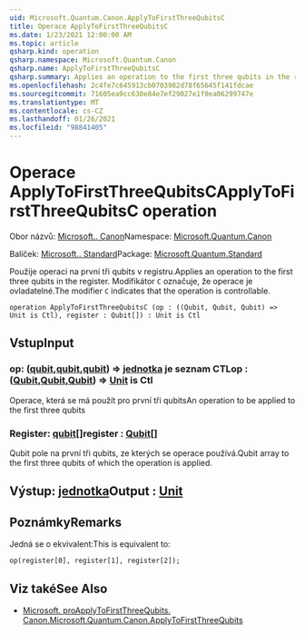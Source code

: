 ```yaml
---
uid: Microsoft.Quantum.Canon.ApplyToFirstThreeQubitsC
title: Operace ApplyToFirstThreeQubitsC
ms.date: 1/23/2021 12:00:00 AM
ms.topic: article
qsharp.kind: operation
qsharp.namespace: Microsoft.Quantum.Canon
qsharp.name: ApplyToFirstThreeQubitsC
qsharp.summary: Applies an operation to the first three qubits in the register. The modifier `C` indicates that the operation is controllable.
ms.openlocfilehash: 2c4fe7c645913cb0703982d78f65645f141fdcae
ms.sourcegitcommit: 71605ea9cc630e84e7ef29027e1f0ea06299747e
ms.translationtype: MT
ms.contentlocale: cs-CZ
ms.lasthandoff: 01/26/2021
ms.locfileid: "98841405"
---
```

# <a name="applytofirstthreequbitsc-operation"></a><span data-ttu-id="68049-102">Operace ApplyToFirstThreeQubitsC</span><span class="sxs-lookup"><span data-stu-id="68049-102">ApplyToFirstThreeQubitsC operation</span></span>

<span data-ttu-id="68049-103">Obor názvů: [Microsoft.. Canon](xref:Microsoft.Quantum.Canon)</span><span class="sxs-lookup"><span data-stu-id="68049-103">Namespace: [Microsoft.Quantum.Canon](xref:Microsoft.Quantum.Canon)</span></span>

<span data-ttu-id="68049-104">Balíček: [Microsoft.. Standard](https://nuget.org/packages/Microsoft.Quantum.Standard)</span><span class="sxs-lookup"><span data-stu-id="68049-104">Package: [Microsoft.Quantum.Standard](https://nuget.org/packages/Microsoft.Quantum.Standard)</span></span>


<span data-ttu-id="68049-105">Použije operaci na první tři qubits v registru.</span><span class="sxs-lookup"><span data-stu-id="68049-105">Applies an operation to the first three qubits in the register.</span></span>
<span data-ttu-id="68049-106">Modifikátor `C` označuje, že operace je ovladatelné.</span><span class="sxs-lookup"><span data-stu-id="68049-106">The modifier `C` indicates that the operation is controllable.</span></span>

```qsharp
operation ApplyToFirstThreeQubitsC (op : ((Qubit, Qubit, Qubit) => Unit is Ctl), register : Qubit[]) : Unit is Ctl
```


## <a name="input"></a><span data-ttu-id="68049-107">Vstup</span><span class="sxs-lookup"><span data-stu-id="68049-107">Input</span></span>

### <a name="op--qubitqubitqubit--unit--is-ctl"></a><span data-ttu-id="68049-108">op: ([qubit](xref:microsoft.quantum.lang-ref.qubit),[qubit](xref:microsoft.quantum.lang-ref.qubit),[qubit](xref:microsoft.quantum.lang-ref.qubit)) => [jednotka](xref:microsoft.quantum.lang-ref.unit)  je seznam CTL</span><span class="sxs-lookup"><span data-stu-id="68049-108">op : ([Qubit](xref:microsoft.quantum.lang-ref.qubit),[Qubit](xref:microsoft.quantum.lang-ref.qubit),[Qubit](xref:microsoft.quantum.lang-ref.qubit)) => [Unit](xref:microsoft.quantum.lang-ref.unit)  is Ctl</span></span>

<span data-ttu-id="68049-109">Operace, která se má použít pro první tři qubits</span><span class="sxs-lookup"><span data-stu-id="68049-109">An operation to be applied to the first three qubits</span></span>


### <a name="register--qubit"></a><span data-ttu-id="68049-110">Register: [qubit](xref:microsoft.quantum.lang-ref.qubit)[]</span><span class="sxs-lookup"><span data-stu-id="68049-110">register : [Qubit](xref:microsoft.quantum.lang-ref.qubit)[]</span></span>

<span data-ttu-id="68049-111">Qubit pole na první tři qubits, ze kterých se operace používá.</span><span class="sxs-lookup"><span data-stu-id="68049-111">Qubit array to the first three qubits of which the operation is applied.</span></span>



## <a name="output--unit"></a><span data-ttu-id="68049-112">Výstup: [jednotka](xref:microsoft.quantum.lang-ref.unit)</span><span class="sxs-lookup"><span data-stu-id="68049-112">Output : [Unit](xref:microsoft.quantum.lang-ref.unit)</span></span>



## <a name="remarks"></a><span data-ttu-id="68049-113">Poznámky</span><span class="sxs-lookup"><span data-stu-id="68049-113">Remarks</span></span>

<span data-ttu-id="68049-114">Jedná se o ekvivalent:</span><span class="sxs-lookup"><span data-stu-id="68049-114">This is equivalent to:</span></span>

```qsharp
op(register[0], register[1], register[2]);
```

## <a name="see-also"></a><span data-ttu-id="68049-115">Viz také</span><span class="sxs-lookup"><span data-stu-id="68049-115">See Also</span></span>

- [<span data-ttu-id="68049-116">Microsoft. proApplyToFirstThreeQubits. Canon.</span><span class="sxs-lookup"><span data-stu-id="68049-116">Microsoft.Quantum.Canon.ApplyToFirstThreeQubits</span></span>](xref:Microsoft.Quantum.Canon.ApplyToFirstThreeQubits)